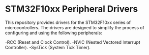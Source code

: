 # STM32F10xx Peripheral Drivers
This repository provides drivers for the STM32F10xx series of microcontrollers. The drivers are designed to simplify the process of configuring and using the following peripherals:

-RCC (Reset and Clock Control).
-NVIC (Nested Vectored Interrupt Controller).
-SysTick (System Tick Timer).